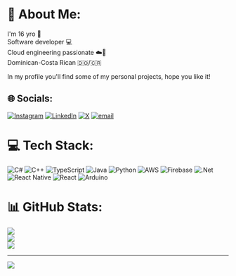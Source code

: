 # 💫 About Me:
I'm 16 yro 🎂<br>Software developer 💻<br>Cloud engineering passionate ☁️💛<br>Dominican-Costa Rican 🇩🇴/🇨🇷

In my profile you'll find some of my personal projects, hope you like it!
## 🌐 Socials:
[![Instagram](https://img.shields.io/badge/Instagram-%23E4405F.svg?logo=Instagram&logoColor=white)](https://instagram.com/y.uniel) [![LinkedIn](https://img.shields.io/badge/LinkedIn-%230077B5.svg?logo=linkedin&logoColor=white)](https://www.linkedin.com/in/yirber-yunier-ma%C3%B1on-893b95333?lipi=urn%3Ali%3Apage%3Ad_flagship3_profile_view_base_contact_details%3BULOM%2F1q0T7Wp8X04m%2BLOoA%3D%3D) [![X](https://img.shields.io/badge/X-black.svg?logo=X&logoColor=white)](https://x.com/YunielDev) [![email](https://img.shields.io/badge/Email-D14836?logo=gmail&logoColor=white)](mailto:yunielherrera2008@gmail.com) 

# 💻 Tech Stack:
![C#](https://img.shields.io/badge/c%23-%23239120.svg?style=for-the-badge&logo=csharp&logoColor=white) ![C++](https://img.shields.io/badge/c++-%2300599C.svg?style=for-the-badge&logo=c%2B%2B&logoColor=white) ![TypeScript](https://img.shields.io/badge/typescript-%23007ACC.svg?style=for-the-badge&logo=typescript&logoColor=white) ![Java](https://img.shields.io/badge/java-%23ED8B00.svg?style=for-the-badge&logo=openjdk&logoColor=white) ![Python](https://img.shields.io/badge/python-3670A0?style=for-the-badge&logo=python&logoColor=ffdd54) ![AWS](https://img.shields.io/badge/AWS-%23FF9900.svg?style=for-the-badge&logo=amazon-aws&logoColor=white) ![Firebase](https://img.shields.io/badge/firebase-%23039BE5.svg?style=for-the-badge&logo=firebase) ![.Net](https://img.shields.io/badge/.NET-5C2D91?style=for-the-badge&logo=.net&logoColor=white) ![React Native](https://img.shields.io/badge/react_native-%2320232a.svg?style=for-the-badge&logo=react&logoColor=%2361DAFB) ![React](https://img.shields.io/badge/react-%2320232a.svg?style=for-the-badge&logo=react&logoColor=%2361DAFB) ![Arduino](https://img.shields.io/badge/-Arduino-00979D?style=for-the-badge&logo=Arduino&logoColor=white)
# 📊 GitHub Stats:
![](https://github-readme-stats.vercel.app/api?username=yvniel09&theme=dark&hide_border=false&include_all_commits=false&count_private=false)<br/>
![](https://nirzak-streak-stats.vercel.app/?user=yvniel09&theme=dark&hide_border=false)<br/>
![](https://github-readme-stats.vercel.app/api/top-langs/?username=yvniel09&theme=dark&hide_border=false&include_all_commits=false&count_private=false&layout=compact)

---
[![](https://visitcount.itsvg.in/api?id=yvniel09&icon=0&color=0)](https://visitcount.itsvg.in)

<!-- Proudly created with GPRM ( https://gprm.itsvg.in ) -->
